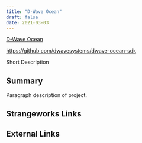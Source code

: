 ```yaml
---
title: "D-Wave Ocean"
draft: false
date: 2021-03-03
---
```


[D-Wave Ocean](https://docs.ocean.dwavesys.com/en/stable/)

https://github.com/dwavesystems/dwave-ocean-sdk

Short Description

## Summary
Paragraph description of project.

## Strangeworks Links


## External Links
